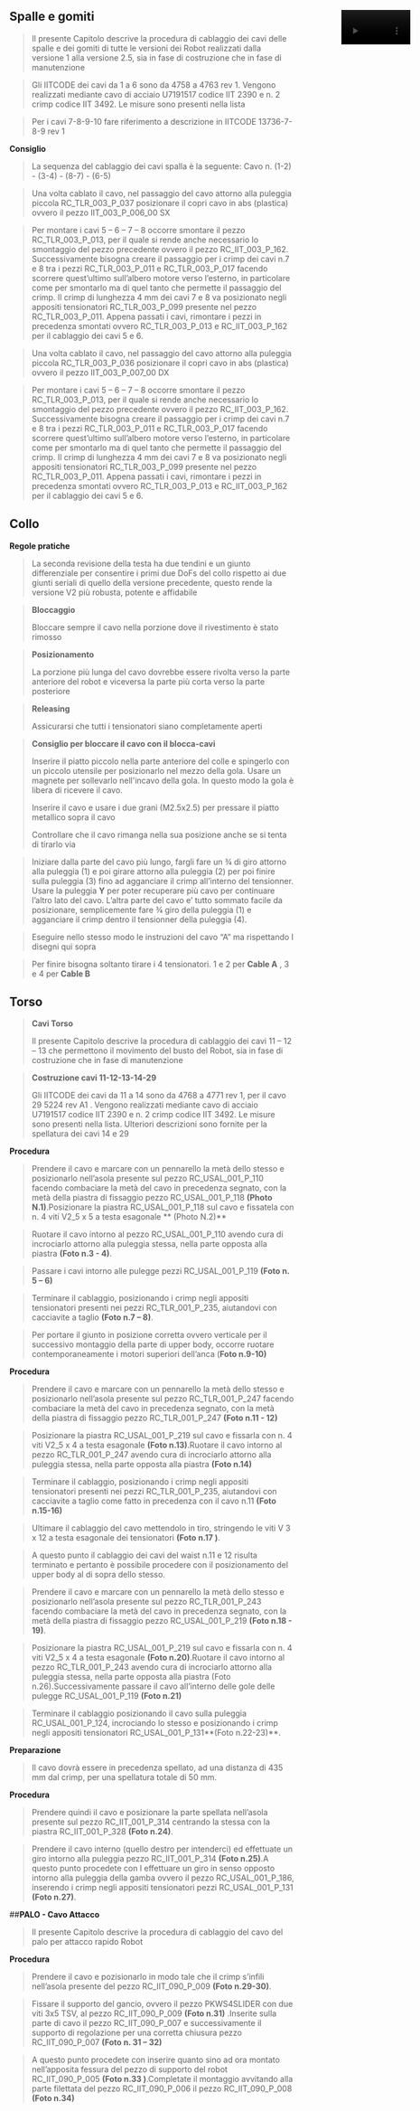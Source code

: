<a
name="position001"></a>

## Spalle e gomiti

> Il presente Capitolo descrive la procedura di cablaggio dei cavi delle spalle e dei gomiti di tutte le versioni dei Robot realizzati dalla versione 1 alla versione 2.5, sia in fase di costruzione che in fase di manutenzione



<a
name="position002"></a>

> Gli IITCODE dei cavi da 1 a 6 sono da 4758 a 4763 rev 1. Vengono realizzati mediante cavo di acciaio U7191517 codice IIT 2390 e n. 2 crimp codice IIT 3492. Le misure sono presenti nella lista



<a
name="position003"></a>

> Per i cavi 7-8-9-10 fare riferimento a descrizione in IITCODE 13736-7-8-9 rev 1







<a
name="position004"></a>



**Consiglio**

<a
name="position005"></a>





>
> La sequenza del   cablaggio dei cavi spalla è la seguente:   Cavo n. (1-2) - (3-4) - (8-7) - (6-5)

<a
name="position006"></a>

> Una volta cablato   il cavo, nel passaggio del cavo attorno alla puleggia piccola   RC_TLR_003_P_037 posizionare il copri cavo in abs (plastica) ovvero il   pezzo  IIT_003_P_006_00 SX



<a
name="position007"></a>

> Per montare i   cavi  5 – 6 – 7 – 8 occorre smontare il   pezzo RC_TLR_003_P_013, per il quale si rende anche necessario lo smontaggio   del pezzo precedente ovvero il pezzo RC_IIT_003_P_162. Successivamente   bisogna creare il passaggio per i crimp dei cavi n.7 e 8 tra i pezzi   RC_TLR_003_P_011 e RC_TLR_003_P_017 facendo scorrere quest’ultimo sull’albero   motore verso l’esterno, in particolare come per smontarlo ma di quel tanto   che permette il passaggio del crimp. Il crimp di lunghezza 4 mm dei cavi 7 e   8 va posizionato negli appositi tensionatori RC_TLR_003_P_099 presente nel   pezzo RC_TLR_003_P_011. Appena passati i cavi, rimontare i pezzi in   precedenza smontati ovvero RC_TLR_003_P_013 e RC_IIT_003_P_162 per il   cablaggio dei cavi 5 e 6.



<a
name="position008"></a>

> Una volta cablato il cavo, nel passaggio del cavo attorno alla puleggia piccola RC_TLR_003_P_036 posizionare il copri cavo in abs (plastica) ovvero il pezzo  IIT_003_P_007_00 DX

<a
name="position009"></a>



> Per montare i cavi  5 – 6 – 7 – 8 occorre smontare il pezzo RC_TLR_003_P_013, per il quale si rende anche necessario lo smontaggio del pezzo precedente ovvero il pezzo RC_IIT_003_P_162. Successivamente bisogna creare il passaggio per i crimp dei cavi n.7 e 8 tra i pezzi RC_TLR_003_P_011 e RC_TLR_003_P_017 facendo scorrere quest’ultimo sull’albero motore verso l’esterno, in particolare come per smontarlo ma di quel tanto che permette il passaggio del crimp. Il crimp di lunghezza 4 mm dei cavi 7 e 8 va posizionato negli appositi tensionatori RC_TLR_003_P_099 presente nel pezzo RC_TLR_003_P_011. Appena passati i cavi, rimontare i pezzi in precedenza smontati ovvero RC_TLR_003_P_013 e RC_IIT_003_P_162 per il cablaggio dei cavi 5 e 6. 



## Collo

<a
name="position009a"></a>

**Regole pratiche**

> La seconda revisione della testa ha due tendini e un giunto differenziale per consentire i primi due DoFs del collo rispetto ai due giunti seriali di quello della versione  precedente, questo rende la versione V2 più robusta, potente e affidabile 



<a
name="position009b"></a>

> **Bloccaggio**
>
> Bloccare sempre il cavo nella porzione dove il rivestimento è stato rimosso



> **Posizionamento**
>
> La porzione più lunga del cavo dovrebbe essere rivolta verso la parte anteriore del robot e viceversa la parte più corta verso la parte posteriore



> **Releasing**
>
> Assicurarsi che tutti i tensionatori siano completamente aperti



<a
name="position009e"></a>

> **Consiglio per bloccare il cavo con il blocca-cavi**
>
> Inserire il piatto piccolo nella parte anteriore del colle e spingerlo con un piccolo utensile per posizionarlo nel mezzo della gola. Usare un magnete per sollevarlo nell'incavo della gola. In questo modo la gola è libera di ricevere il cavo.
>
> Inserire il cavo e usare i due grani (M2.5x2.5) per pressare il piatto metallico sopra il cavo
>
> Controllare che il cavo rimanga nella sua posizione anche se si tenta di tirarlo via





<a
name="position010"></a>

> Iniziare dalla parte del cavo più lungo,   fargli fare un ¾ di giro attorno alla puleggia (1) e poi girare attorno alla   puleggia (2) per poi finire sulla puleggia (3) fino ad agganciare il crimp   all’interno del tensionner. Usare la puleggia **Y** per poter recuperare più cavo   per continuare l’altro lato del cavo.   L’altra parte del cavo e’ tutto   sommato facile da posizionare, semplicemente fare ¾ giro della puleggia (1)   e agganciare il crimp dentro il tensionner della puleggia (4).



<a
name="position011"></a>

>  Eseguire   nello stesso modo le instruzioni del cavo “A” ma rispettando I disegni qui   sopra

<a
name="position012"></a>



> Per finire bisogna soltanto tirare i 4 tensionatori.   1   e 2 per **Cable A** , 3 e 4 per **Cable B**





<div style="position:fixed;top:80px;left:85%;">
    <video width="85%"  height="85%" autoplay loop>
    <source src="../video/icubrotate.mp4" type="video/mp4">
        Your browser does not support the video tag.
    </video>
</div>



## Torso

<a
name="position013"></a>
>**Cavi Torso**
>
>Il presente Capitolo descrive la procedura di cablaggio dei cavi 11 – 12 – 13 che permettono il movimento del busto del Robot, sia in fase di costruzione che in fase di manutenzione

<a
name="position014"></a>
> **Costruzione cavi 11-12-13-14-29**
>
> Gli IITCODE dei cavi da 11 a 14 sono da 4768 a 4771 rev 1, per il
> cavo 29 5224 rev A1 . Vengono realizzati mediante cavo di acciaio U7191517 codice IIT 2390 e n. 2 crimp codice IIT 3492. Le misure sono presenti nella lista. Ulteriori descrizioni sono fornite per la spellatura dei cavi 14 e 29


><a
>name="position015"></a>


**Procedura**




> Prendere il cavo e marcare con un pennarello la metà dello stesso e posizionarlo nell’asola presente sul pezzo  RC_USAL_001_P_110 facendo combaciare la metà del cavo in precedenza segnato, con la metà della piastra di fissaggio pezzo RC_USAL_001_P_118 **(Photo N.1)**.Posizionare la piastra RC_USAL_001_P_118 sul cavo e fissatela con n. 4 viti V2_5 x 5 a testa esagonale ** (Photo N.2)**

<a
name="position016"></a>

>Ruotare il cavo intorno al pezzo RC_USAL_001_P_110 avendo cura di incrociarlo attorno alla puleggia stessa, nella parte opposta alla piastra **(Foto n.3 - 4)**.

<a
name="position017"></a>
>
>Passare i cavi intorno alle pulegge pezzi RC_USAL_001_P_119 **(Foto n. 5 – 6)**
>

<a
name="position017"></a>

>Terminare il cablaggio, posizionando i crimp negli appositi tensionatori presenti nei pezzi RC_TLR_001_P_235, aiutandovi con cacciavite a taglio **(Foto n.7 – 8)**.



<a
name="position018"></a>

> Per portare il giunto in posizione corretta ovvero verticale per il successivo montaggio della parte di upper body, occorre ruotare contemporaneamente i motori superiori dell’anca (**Foto n.9-10)**



**Procedura**

<a
name="position019"></a>

> Prendere il cavo e marcare con un pennarello la metà dello stesso e posizionarlo nell’asola presente sul pezzo  RC_TLR_001_P_247 facendo combaciare la metà del cavo in precedenza segnato, con la metà della piastra di fissaggio pezzo RC_TLR_001_P_247  **(Foto n.11 - 12)**



<a
name="position020"></a>

> Posizionare la piastra RC_USAL_001_P_219 sul cavo e fissarla con n. 4 viti V2_5 x 4 a testa esagonale **(Foto n.13)**.Ruotare il cavo intorno al pezzo RC_TLR_001_P_247 avendo cura di incrociarlo attorno alla puleggia stessa, nella parte opposta alla piastra **(Foto n.14)**
>
> 

<a
name="position021"></a>



> Terminare il cablaggio, posizionando i crimp negli appositi tensionatori presenti nei pezzi RC_TLR_001_P_235, aiutandovi con cacciavite a taglio come fatto in precedenza con il cavo n.11 **(Foto n.15-16)**

<a
name="position022"></a>



> Ultimare il cablaggio del cavo mettendolo in tiro, stringendo le viti V 3 x 12 a testa esagonale dei tensionatori **(Foto n.17 )**.

<a
name="position023"></a>



> A questo punto il cablaggio dei cavi del waist n.11 e 12 risulta terminato e pertanto è possibile procedere con il posizionamento del upper body al di sopra dello stesso.

<a
name="position024"></a>

> Prendere il cavo e marcare con un pennarello la metà dello stesso e posizionarlo nell’asola presente sul pezzo  RC_TLR_001_P_243 facendo combaciare la metà del cavo in precedenza segnato, con la metà della piastra di fissaggio pezzo RC_USAL_001_P_219 **(Foto n.18 - 19)**.

<a
name="position025"></a>

> Posizionare la piastra RC_USAL_001_P_219 sul cavo e fissarla con n. 4 viti V2_5 x 4 a testa esagonale  **(Foto n.20)**.Ruotare il cavo intorno al pezzo RC_TLR_001_P_243 avendo cura di incrociarlo attorno alla puleggia stessa, nella parte opposta alla piastra (Foto n.26).Successivamente passare il cavo all’interno delle gole delle pulegge RC_USAL_001_P_119 **(Foto n.21)**

<a
name="position026"></a>

> Terminare il cablaggio posizionando il cavo sulla puleggia RC_USAL_001_P_124, incrociando lo stesso e posizionando i crimp negli appositi tensionatori RC_USAL_001_P_131**(Foto n.22-23)**.



<a
name="position027"></a>

**Preparazione**

> Il cavo dovrà essere in precedenza spellato, ad una distanza di 435 mm dal crimp, per una spellatura totale di 50 mm.

<a
name="position028"></a>

**Procedura**

>Prendere quindi il cavo e posizionare la parte spellata nell’asola presente sul pezzo  RC_IIT_001_P_314 centrando la stessa con la piastra RC_IIT_001_P_328 **(Foto n.24)**.

> Prendere il cavo interno (quello destro per intenderci) ed effettuate un giro intorno alla puleggia pezzo RC_IIT_001_P_314 **(Foto n.25)**.A questo punto procedete con l effettuare un giro in senso opposto intorno alla puleggia della gamba ovvero il pezzo RC_USAL_001_P_186, inserendo i crimp negli appositi tensionatori pezzi RC_USAL_001_P_131 **(Foto n.27)**.



<a
name="position029"></a>

##**PALO - Cavo Attacco**

> Il presente Capitolo descrive la procedura di cablaggio del cavo del palo per attacco rapido Robot



<a
name="position031"></a>
**Procedura**
>Prendere il cavo e pozisionarlo in modo tale che il crimp s’infili nell’asola presente del pezzo RC_IIT_090_P_009 **(Foto n.29-30)**.
>

<a
name="position032"></a>
>Fissare il supporto del gancio, ovvero il pezzo PKWS4SLIDER con due viti 3x5 TSV, al pezzo RC_IIT_090_P_009 **(Foto n.31)** .Inserite sulla parte di cavo il pezzo RC_IIT_090_P_007 e successivamente il supporto di regolazione per una corretta chiusura pezzo RC_IIT_090_P_007 **(Foto n. 31 – 32)**

<a
name="position033"></a>

>A questo punto procedete con inserire quanto sino ad ora montato nell’apposita fessura del pezzo  di supporto del robot RC_IIT_090_P_005 **(Foto n.33 )**.Completate il montaggio avvitando alla parte filettata del pezzo RC_IIT_090_P_006 il pezzo RC_IIT_090_P_008 **(Foto n.34)**